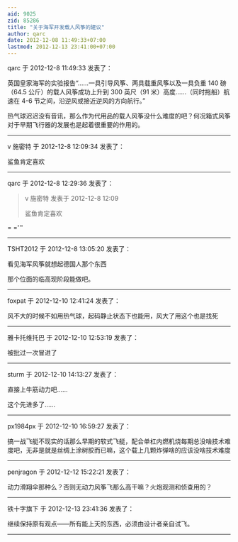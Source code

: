```yaml
---
aid: 9025
zid: 85286
title: "关于海军开发载人风筝的建议"
author: qarc
date: 2012-12-08 11:49:33+07:00
lastmod: 2012-12-13 23:41:00+07:00
---
```


qarc 于 2012-12-8 11:49:33 发表了：

英国皇家海军的实验报告“……一具引导风筝、两具载重风筝以及一具负重 140 磅（64.5 公斤）的载人风筝成功上升到 300 英尺（91 米）高度……（同时拖船）航速在 4-6 节之间，沿逆风或接近逆风的方向航行。”

热气球迟迟没有音讯，那么作为代用品的载人风筝没什么难度的吧？何况箱式风筝对于早期飞行器的发展也是起着很重要的作用的。

---

v 施密特 于 2012-12-8 12:09:34 发表了：

鲨鱼肯定喜欢

---

qarc 于 2012-12-8 12:29:36 发表了：

> v 施密特 发表于 2012-12-8 12:09
>
> 鲨鱼肯定喜欢

= ='''

---

TSHT2012 于 2012-12-8 13:05:20 发表了：

看见海军风筝就想起德国人那个东西

那个位面的临高现阶段能做吧。

---

foxpat 于 2012-12-10 12:41:24 发表了：

风不大的时候不如用热气球，起码静止状态下也能用，风大了用这个也是找死

---

雅卡托维托巴 于 2012-12-10 12:53:19 发表了：

被批过一次冒进了

---

sturm 于 2012-12-10 14:13:27 发表了：

直接上牛筋动力吧……

这个先进多了……

---

px1984px 于 2012-12-10 16:59:27 发表了：

搞一战飞艇不现实的话那么早期的软式飞艇，配合单杠内燃机烧每期总没啥技术难度吧，无非是就是丝绸上涂树胶而已嘛，这个载上几颗炸弹啥的应该没啥技术难度

---

penjragon 于 2012-12-12 15:22:21 发表了：

动力滑翔伞那种么？否则无动力风筝飞那么高干嘛？火炮观测和侦查用的？

---

铁十字旗下 于 2012-12-13 23:41:36 发表了：

继续保持原有观点——所有能上天的东西，必须由设计者亲自试飞。

---
